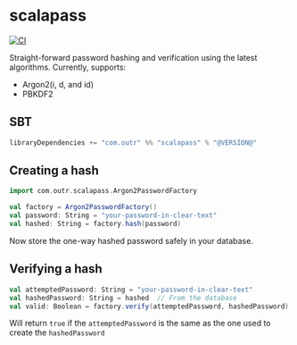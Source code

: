 # scalapass
[![CI](https://github.com/outr/scalapass/actions/workflows/ci.yml/badge.svg)](https://github.com/outr/scalapass/actions/workflows/ci.yml)

Straight-forward password hashing and verification using the latest algorithms. Currently, supports:
* Argon2(i, d, and id)
* PBKDF2

## SBT
```sbt
libraryDependencies += "com.outr" %% "scalapass" % "@VERSION@"
```

## Creating a hash
```scala mdoc
import com.outr.scalapass.Argon2PasswordFactory

val factory = Argon2PasswordFactory()
val password: String = "your-password-in-clear-text"
val hashed: String = factory.hash(password)
```

Now store the one-way hashed password safely in your database.

## Verifying a hash
```scala mdoc
val attemptedPassword: String = "your-password-in-clear-text"
val hashedPassword: String = hashed  // From the database
val valid: Boolean = factory.verify(attemptedPassword, hashedPassword)
```

Will return `true` if the `attemptedPassword` is the same as the one used to create the `hashedPassword`
